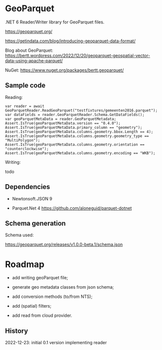 # GeoParquet

.NET 6 Reader/Writer library for GeoParquet files.

https://geoparquet.org/

https://getindata.com/blog/introducing-geoparquet-data-format/

Blog about GeoParquet: https://bertt.wordpress.com/2022/12/20/geoparquet-geospatial-vector-data-using-apache-parquet/

NuGet: https://www.nuget.org/packages/bertt.geoparquet/

## Sample code

Reading:

```
var reader = await GeoParquetReader.ReadGeoParquet("testfixtures/gemeenten2016.parquet");
var dataFields = reader.GeoParquetReader.Schema.GetDataFields();
var geoParquetMetaData = reader.GeoParquetMetadata;
Assert.IsTrue(geoParquetMetaData.version == "0.4.0");
Assert.IsTrue(geoParquetMetaData.primary_column == "geometry");
Assert.IsTrue(geoParquetMetaData.columns.geometry.bbox.Length == 4);
Assert.IsTrue(geoParquetMetaData.columns.geometry.geometry_type == "MultiPolygon");
Assert.IsTrue(geoParquetMetaData.columns.geometry.orientation == "counterclockwise");
Assert.IsTrue(geoParquetMetaData.columns.geometry.encoding == "WKB");
```

Writing: 

todo 

## Dependencies

- Newtonsoft.JSON 9

- Parquet.Net 4 https://github.com/aloneguid/parquet-dotnet

## Schema generation 

Schema used: 

https://geoparquet.org/releases/v1.0.0-beta.1/schema.json

# Roadmap

- add writing geoParquet file;

- generate geo metadata classes from json schema;

- add conversion methods (to/from NTS);

- add (spatial) filters;

- add read from cloud provider.

## History

2022-12-23: initial 0.1 version implementing reader

